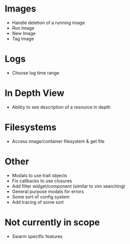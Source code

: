 
# Images
- Handle deletion of a running image
- Run Image
- New Image
- Tag Image

# Logs
- Choose log time range

# In Depth View
- Ability to see description of a resource in depth

# Filesystems
- Access image/container filesystem & get file

# Other
- Modals to use trait objects
- Fix callbacks to use closures
- Add filter widget/component (similar to vim searching)
- General purpose modals for errors
- Some sort of config system
- Add tracing of some sort

# Not currently in scope
- Swarm specific features
